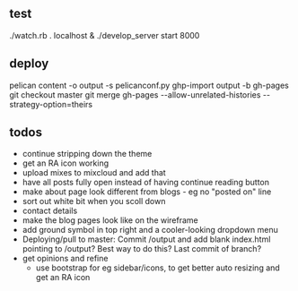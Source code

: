 ## test

./watch.rb . localhost &
./develop_server start 8000

## deploy

pelican content -o output -s pelicanconf.py
ghp-import output -b gh-pages
git checkout master
git merge gh-pages --allow-unrelated-histories --strategy-option=theirs

## todos

- continue stripping down the theme
- get an RA icon working
- upload mixes to mixcloud and add that
- have all posts fully open instead of having continue reading button
- make about page look different from blogs - eg no "posted on" line
- sort out white bit when you scoll down
- contact details
- make the blog pages look like on the wireframe
- add ground symbol in top right and a cooler-looking dropdown menu
- Deploying/pull to master: Commit /output and add blank index.html pointing to
  /output? Best way to do this? Last commit of branch?
- get opinions and refine
  - use bootstrap for eg sidebar/icons, to get better auto resizing and get an
    RA icon

